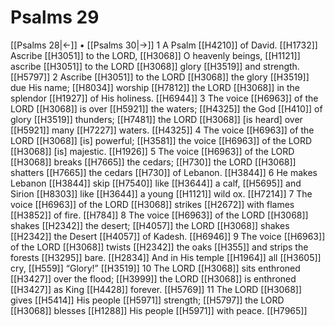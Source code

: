 # Psalms 29
[[Psalms 28|←]] • [[Psalms 30|→]]
1 A Psalm [[H4210]] of David. [[H1732]] Ascribe [[H3051]] to the LORD, [[H3068]] O heavenly beings, [[H1121]] ascribe [[H3051]] to the LORD [[H3068]] glory [[H3519]] and strength. [[H5797]] 
2 Ascribe [[H3051]] to the LORD [[H3068]] the glory [[H3519]] due His name; [[H8034]] worship [[H7812]] the LORD [[H3068]] in the splendor [[H1927]] of His holiness. [[H6944]] 
3 The voice [[H6963]] of the LORD [[H3068]] is over [[H5921]] the waters; [[H4325]] the God [[H410]] of glory [[H3519]] thunders; [[H7481]] the LORD [[H3068]] [is heard] over [[H5921]] many [[H7227]] waters. [[H4325]] 
4 The voice [[H6963]] of the LORD [[H3068]] [is] powerful; [[H3581]] the voice [[H6963]] of the LORD [[H3068]] [is] majestic. [[H1926]] 
5 The voice [[H6963]] of the LORD [[H3068]] breaks [[H7665]] the cedars; [[H730]] the LORD [[H3068]] shatters [[H7665]] the cedars [[H730]] of Lebanon. [[H3844]] 
6 He makes Lebanon [[H3844]] skip [[H7540]] like [[H3644]] a calf, [[H5695]] and Sirion [[H8303]] like [[H3644]] a young [[H1121]] wild ox. [[H7214]] 
7 The voice [[H6963]] of the LORD [[H3068]] strikes [[H2672]] with flames [[H3852]] of fire. [[H784]] 
8 The voice [[H6963]] of the LORD [[H3068]] shakes [[H2342]] the desert; [[H4057]] the LORD [[H3068]] shakes [[H2342]] the Desert [[H4057]] of Kadesh. [[H6946]] 
9 The voice [[H6963]] of the LORD [[H3068]] twists [[H2342]] the oaks [[H355]] and strips the forests [[H3295]] bare. [[H2834]] And in His temple [[H1964]] all [[H3605]] cry, [[H559]] “Glory!” [[H3519]] 
10 The LORD [[H3068]] sits enthroned [[H3427]] over the flood; [[H3999]] the LORD [[H3068]] is enthroned [[H3427]] as King [[H4428]] forever. [[H5769]] 
11 The LORD [[H3068]] gives [[H5414]] His people [[H5971]] strength; [[H5797]] the LORD [[H3068]] blesses [[H1288]] His people [[H5971]] with peace. [[H7965]] 
